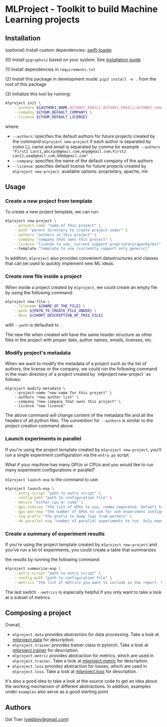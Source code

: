 # MLProject - Toolkit to build Machine Learning projects

## Installation 

(optional) Install custom dependencies: [swift-loader](https://github.com/viebboy/swift-loader)

(0) Install `pygraphviz` based on your system. See [installation guide](https://pygraphviz.github.io/documentation/stable/install.html)

(1) Install dependencies in `requirements.txt`

(2) Install this package in development mode: `pip3 install -e .` from the root of this package

(3) Initialize this tool by running:

```bash
mlproject init \
    --authors ${AUTHOR1_NAME,AUTHOR1_EMAIL1,AUTHOR1_EMAIL2;AUTHOR2_name,AUTHOR2_EMAIL..} \
    --company ${YOUR_DEFAULT_COMPANY} \
    --license ${YOUR_DEFAULT_LICENSE}
```

where:

- `--authors`: specifies the default authors for future projects created by the command `mlproject new-project`
               if each author is separated by colon (;), name and email is separated by comma
               for example `--authors "First1 Last1,abcxyz@gmail.com,mnp@gmail.com;First2 Last2,aaa@gmail.com,bbb@gmail.com"`
- `--company`: specifies the name of the default company of the authors
- `--license`: specifies default license for future projects created by `mlproject new-project`.
                available options: proprietary, apache, mit


## Usage

### Create a new project from template

To create a new project template, we can run:

```bash
mlproject new-project \
    --project-name "name of this project" \
    --path "parent directory to create project under" \
    --authors "authors in this project" \
    --company "company that owns this project" \
    --license "license to use, current support proprietary/apache/mit"
    --template "template to use [currently support only generic]"
```

In addition, `mlproject` also provides convenient datastructures and classes that can be used to quickly implement new ML ideas.


### Create new file inside a project

When inside a project created by `mlproject`, we could create an empty file by using the following command:

```bash
mlproject new-file \
    --filename ${NAME_OF_THE_FILE} \
    --path ${PATH_TO_CREATE_FILE_UNDER} \
    --desc ${SHORT_DESCRIPTION_OF_THIS_FILE}
```

with `--path` is defaulted to `.`

The new file when created will have the same header structure as other files in the project with proper date, author names, emails, licenses, etc.


### Modify project's metadata

When we want to modify the metadata of a project such as the list of authors, the license or the company, we could run the following command in the main directory of a project created by ˋmlproject new-projectˋ as follows:


```
mlproject modify-metadata \
    --project-name "new name for this project" \
    --authors "new author list" \
    --company "new company that owns this project" \
    --license "new license"

```

The above command will change content of the metadata file and all the headers of all python files. 
The convention for `--authors` is similar to the project creation command above


### Launch experiments in parallel

If you're using the project template created by `mlproject new-project`, you'll run a single experiment configuration via the `entry.py` script.

What if your machine has many GPUs or CPUs and you would like to run many experiment configurations in parallel? 

`mlproject launch-exp` is the command to use:


```bash
mlproject launch-exp \
    --entry-script "path to entry script" \
    --config-path "path to configuration file" \
    --device "either cpu or cuda" \
    --gpu-indices "the list of GPUs to use, comma separated. Default to all GPUs if device is cuda" \
    --gpu-per-exp "the number of GPUs to use for one experiment configuration" \
    --log-prefix "the prefix to dump logs from workers" \
    --nb-parallel-exp "number of parallel experiments to run. Only needed when device is cpu"

```


### Create a summary of experiment results

If you're using the project template created by `mlproject new-project` and you've run a lot of experiments, you could create a table that summarizes

the results by running the following command:

```bash
mlproject summarize-exp \
    --entry-script "path to entry script" \
    --config-path "path to configuration file" \
    --metrics "the list of metrics you want to include in the report. Comma separated"

```


The last switch `--metrics` is especially helpful if you only want to take a look at a subset of metrics.


## Composing a project

Overall,

- `mlproject.data` provides abstraction for data processing. Take a look at [mlproject.data](./docs/mlproject.data.md) for description.
- `mlproject.trainer` provides trainer class in pytorch. Take a look at [mlproject.trainer](./docs/mlproject.trainer.md) for description.
- `mlproject.metric` provides abstraction for metrics, which are used in `mlproject.trainer`. Take a look at [mlproject.metric](./docs/mlproject.metric.md) for description.
- `mlproject.loss` provides abstraction for losses, which are used in `mlproject.loss`. Take a look at [mlproject.loss](./docs/mlproject.loss.md) for description.

It's also a good idea to take a look at the source code to get an idea about the working mechanism of different abstractions.
In addition, examples under `examples` also serve as a good starting point

## Authors
Dat Tran (viebboy@gmail.com)
